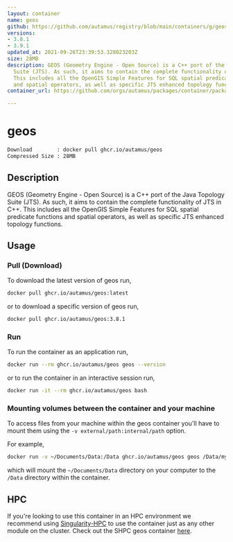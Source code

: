 ```yaml
---
layout: container
name: geos
github: https://github.com/autamus/registry/blob/main/containers/g/geos/spack.yaml
versions:
- 3.8.1
- 3.9.1
updated_at: 2021-09-26T23:39:53.328023203Z
size: 28MB
description: GEOS (Geometry Engine - Open Source) is a C++ port of the Java Topology
  Suite (JTS). As such, it aims to contain the complete functionality of JTS in C++.
  This includes all the OpenGIS Simple Features for SQL spatial predicate functions
  and spatial operators, as well as specific JTS enhanced topology functions.
container_url: https://github.com/orgs/autamus/packages/container/package/geos

---
```

# geos
```bash 
Download        : docker pull ghcr.io/autamus/geos
Compressed Size : 28MB
```

## Description
GEOS (Geometry Engine - Open Source) is a C++ port of the Java Topology Suite (JTS). As such, it aims to contain the complete functionality of JTS in C++. This includes all the OpenGIS Simple Features for SQL spatial predicate functions and spatial operators, as well as specific JTS enhanced topology functions.

## Usage
### Pull (Download)
To download the latest version of geos run,

```bash
docker pull ghcr.io/autamus/geos:latest
```

or to download a specific version of geos run,

```bash
docker pull ghcr.io/autamus/geos:3.8.1
```
### Run
To run the container as an application run,
```bash
docker run --rm ghcr.io/autamus/geos geos --version
```

or to run the container in an interactive session run,
```bash
docker run -it --rm ghcr.io/autamus/geos bash
```

### Mounting volumes between the container and your machine
To access files from your machine within the geos container you'll have to mount them using the `-v external/path:internal/path` option.

For example,
```bash
docker run -v ~/Documents/Data:/Data ghcr.io/autamus/geos geos /Data/myData.csv
```
which will mount the `~/Documents/Data` directory on your computer to the `/Data` directory within the container.

## HPC
If you're looking to use this container in an HPC environment we recommend using [Singularity-HPC](https://singularity-hpc.readthedocs.io) to use the container just as any other module on the cluster. Check out the SHPC geos container [here](https://singularityhub.github.io/singularity-hpc/r/ghcr.io-autamus-geos/).